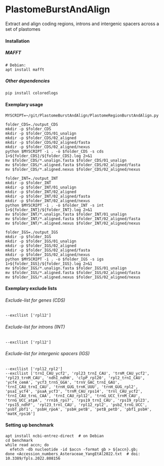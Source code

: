 # PlastomeBurstAndAlign
Extract and align coding regions, introns and intergenic spacers across a set of plastomes

#### Installation
##### MAFFT
```
# Debian:
apt install mafft
```
##### Other dependencies
```
pip install coloredlogs
```

#### Exemplary usage
```
MYSCRIPT=~/git/PlastomeBurstAndAlign/PlastomeRegionBurstAndAlign.py

folder_CDS=./output_CDS
mkdir -p $folder_CDS
mkdir -p $folder_CDS/01_unalign
mkdir -p $folder_CDS/02_aligned
mkdir -p $folder_CDS/02_aligned/fasta
mkdir -p $folder_CDS/02_aligned/nexus
python $MYSCRIPT -i . -o $folder_CDS -s cds 1>${folder_CDS}/${folder_CDS}.log 2>&1
mv $folder_CDS/*.unalign.fasta $folder_CDS/01_unalign
mv $folder_CDS/*.aligned.fasta $folder_CDS/02_aligned/fasta
mv $folder_CDS/*.aligned.nexus $folder_CDS/02_aligned/nexus

folder_INT=./output_INT
mkdir -p $folder_INT
mkdir -p $folder_INT/01_unalign
mkdir -p $folder_INT/02_aligned
mkdir -p $folder_INT/02_aligned/fasta
mkdir -p $folder_INT/02_aligned/nexus
python $MYSCRIPT -i . -o $folder_INT -s int 1>${folder_INT}/${folder_INT}.log 2>&1
mv $folder_INT/*.unalign.fasta $folder_INT/01_unalign
mv $folder_INT/*.aligned.fasta $folder_INT/02_aligned/fasta
mv $folder_INT/*.aligned.nexus $folder_INT/02_aligned/nexus

folder_IGS=./output_IGS
mkdir -p $folder_IGS
mkdir -p $folder_IGS/01_unalign
mkdir -p $folder_IGS/02_aligned
mkdir -p $folder_IGS/02_aligned/fasta
mkdir -p $folder_IGS/02_aligned/nexus
python $MYSCRIPT -i . -o $folder_IGS -s igs 1>${folder_IGS}/${folder_IGS}.log 2>&1
mv $folder_IGS/*.unalign.fasta $folder_IGS/01_unalign
mv $folder_IGS/*.aligned.fasta $folder_IGS/02_aligned/fasta
mv $folder_IGS/*.aligned.nexus $folder_IGS/02_aligned/nexus

```

#### Exemplary exclude lists

###### Exclude-list for genes (CDS)
```
--excllist ['rpl12']
```

###### Exclude-list for introns (INT)
```
--excllist ['rpl12']
```

###### Exclude-list for intergenic spacers (IGS)
```
--excllist ['rpl12_rpl2']
--excllist ['trnI_CAU_ycf2', 'rpl23_trnI_CAU', 'trnM_CAU_ycf2', 'rpl23_trnM_CAU', 'ndhI_ndhH', 'clpP_rpl20', 'rpl2_trnI_CAU', 'ycf4_cemA', 'ycf3_trnS_GGA', 'trnV_GAC_trnI_GAU', 'trnI_CAU_trnI_CAU', 'trnH_GUG_trnK_UUU', 'trnH_GUG_rpl2', 'psaI_ycf4', 'psaA_ycf3', 'trnM_CAU_rps14', 'trnl_CAU_ycf2', 'trnI_CAU_trnL_CAA', 'trnI_CAU_rpl12', 'trnG_UCC_trnM_CAU', 'trnG_UCC_atpA', 'rrn16_rps7', 'rps19_trnI_CAU', 'rps19_rpl23', 'rps15_ndhF', 'rpl23_trnl_CAU', 'rpl12_rpl2', 'psbZ_trnG_UCC', 'psbT_pbf1', 'psbH_rpoA', 'psbH_petB', 'petB_petD', 'pbf1_psbH', 'matK_rps16']
```

#### Setting up benchmark
```
apt install ncbi-entrez-direct  # on Debian
cd benchmark
while read accn; do
  efetch -db nucleotide -id $accn -format gb > ${accn}.gb;
done <Accession_numbers_Asteraceae_YangEtAl2022.txt  # doi: 10.3389/fpls.2022.808156
```
